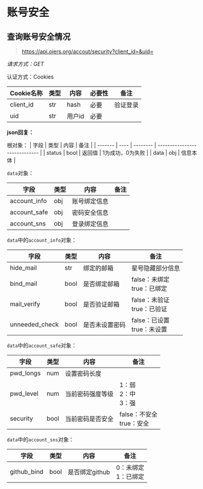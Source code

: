 # 账号安全

## 查询账号安全情况
> https://api.oiers.org/accout/security?client_id=&uid=

*请求方式：GET*

认证方式：Cookies

| Cookie名称      | 类型 | 内容             | 必要性 | 备注             |
| ----------- | ---- | ---------------- | ------ | ---------------- |
| client_id | str  | hash              | 必要   | 验证登录        |
| uid    | str  | 用户id     | 必要   |  |


**json回复：**

根对象：
| 字段    | 类型 | 内容     | 备注                          |
| ------- | ---- | -------- | ----------------------------- |
| status    | bool  | 返回值   | 1为成功，0为失败 |
| data    | obj  | 信息本体 |     

`data`对象：

| 字段          | 类型 | 内容             | 备注 |
| ------------- | ---- | ---------------- | ---- |
| account_info  | obj  | 账号绑定信息     |      |
| account_safe  | obj  | 密码安全信息     |      |
| account_sns   | obj  | 登录绑定信息 |      |

`data`中的`account_info`对象：

| 字段               | 类型 | 内容           | 备注                            |
| ------------------ | ---- | -------------- | ------------------------------- |
| hide_mail          | str  | 绑定的邮箱     | 星号隐藏部分信息                |
| bind_mail          | bool | 是否绑定邮箱   | false：未绑定<br />true：已绑定 |
| mail_verify        | bool | 是否验证邮箱   | false：未验证<br />true：已验证 |
| unneeded_check     | bool | 是否未设置密码 | false：已设置<br />true：未设置 |

`data`中的`account_safe`对象：

| 字段      | 类型 | 内容             | 备注                          |
| --------- | ---- | ---------------- | ----------------------------- |
| pwd_longs  | num  | 设置密码长度   | |
| pwd_level | num  | 当前密码强度等级 | 1：弱<br />2：中<br />3：强   |
| security  | bool | 当前密码是否安全 | false：不安全<br />true：安全 |

`data`中的`account_sns`对象：

| 字段        | 类型 | 内容         | 备注                     |
| ----------- | ---- | ------------ | ------------------------ |
| github_bind  | bool  | 是否绑定github | 0：未绑定<br />1：已绑定 |
